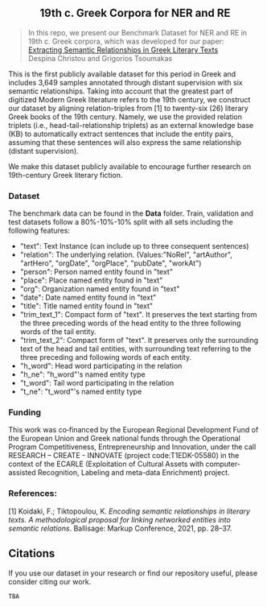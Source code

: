 <h2 align="center">
  19th c. Greek Corpora for NER and RE
</h2>


> In this repo, we present our Benchmark Dataset for NER and RE in 19th c. Greek corpora, which was developed for our paper:<br />
[Extracting Semantic Relationships in Greek Literary Texts]()<br />
Despina Christou and Grigorios Tsoumakas


This is the first publicly available dataset for this period in Greek and includes 3,649 samples annotated through distant supervision with six semantic relationships. Taking into account that the greatest part of digitized Modern Greek literature refers to the 19th century, we construct our dataset by aligning relation-triples from [1] to twenty-six (26) literary Greek books of the 19th century. Namely, we use the provided relation triplets (i.e., head-tail-relationship triplets) as an external knowledge base (KB) to automatically extract sentences that include the entity pairs, assuming that these sentences will also express the same relationship (distant supervision).

We make this dataset publicly available to encourage further research on 19th-century Greek literary fiction.


### Dataset
The benchmark data can be found in the __Data__ folder. Train, validation and test datasets follow a 80%-10%-10% split 
with all 
sets including the following features:

- "text": Text Instance (can include up to three consequent sentences)
- "relation": The underlying relation. (Values:"NoRel", "artAuthor", "artHero", "orgDate", "orgPlace", "pubDate", "workAt") 
- "person": Person named entity found in "text"
- "place": Place named entity found in "text"
- "org": Organization named entity found in "text"
- "date": Date named entity found in "text"
- "title": Title named entity found in "text"
- "trim_text_1": Compact form of "text". It preserves the text starting from the three preceding words of the head entity to the three following words of the tail entity.
- "trim_text_2": Compact form of "text". It preserves only the surrounding text of the head and tail entities, with surrounding text referring to the three preceding and following words of each entity.
- "h_word": Head word participating in the relation
- "h_ne": "h_word"'s named entity type
- "t_word": Tail word participating in the relation
- "t_ne": "t_word"'s named entity type


### Funding
This work was co‐financed by the European Regional Development Fund of the European Union and Greek national funds through the Operational Program Competitiveness, Entrepreneurship and Innovation, under the call RESEARCH – CREATE - INNOVATE (project code:T1EDK-05580) in the context of the ECARLE (Exploitation of Cultural Assets with computer-assisted Recognition, Labeling and meta-data Enrichment) project.


### References:
[1] Koidaki, F.; Tiktopoulou, K. _Encoding semantic relationships in literary texts. A methodological proposal for linking networked entities into semantic relations_. Ballisage: Markup Conference, 2021, pp. 28–37.

## Citations
If you use our dataset in your research or find our repository useful, please consider citing our work.

```TBA```

